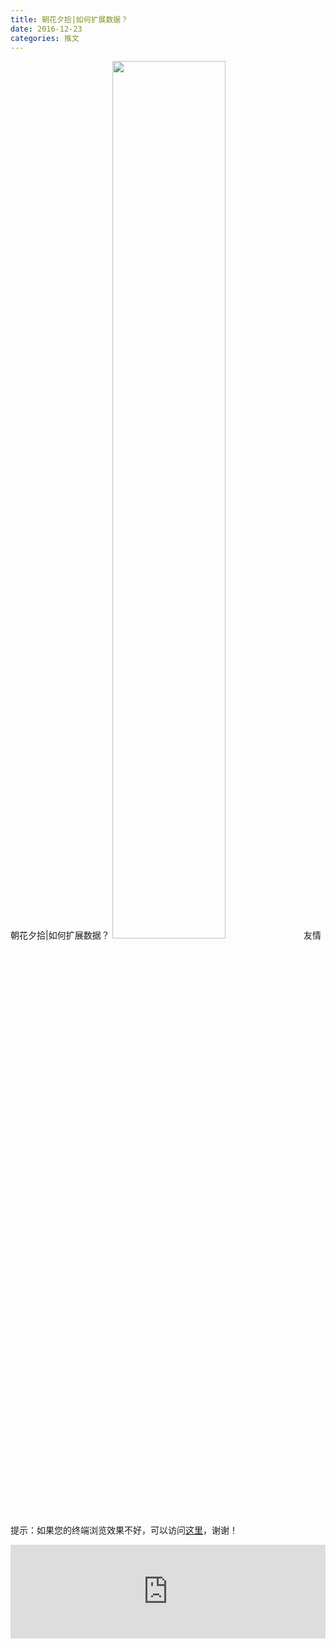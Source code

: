 ```yaml
---
title: 朝花夕拾|如何扩展数据？
date: 2016-12-23
categories: 推文
---
```

朝花夕拾|如何扩展数据？
<img src="http://mmbiz.qpic.cn/mmbiz_jpg/ACviaWTBFxhZWVOyget3ZBrviaFbzJW6JF2qgcHjho3dPNfcO7wN8ShIbiaQx9kibEz4gcYicttgwYdCwwAWAuicQazg/0?wx_fmt=jpeg" style="width: 60%; height: auto;"/><!--more-->
友情提示：如果您的终端浏览效果不好，可以访问[这里](https://stata-club.github.io/stata_article/2016-12-23.html)，谢谢！
<iframe src="https://stata-club.github.io/stata_article/2016-12-23.html" id="iframepage" frameborder="0" scrolling="no" marginheight="0" marginwidth="0" width="100%" onLoad="iFrameHeight()"></iframe>
<script type="text/javascript" language="javascript">
function iFrameHeight() {
var ifm= document.getElementById("iframepage");
var subWeb = document.frames ? document.frames["iframepage"].document : ifm.contentDocument;   
if(ifm != null && subWeb != null) {
 ifm.height = subWeb.body.scrollHeight;
} 
} 
</script> 
